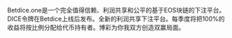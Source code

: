 Betdice.one是一个完全值得信赖、利润共享和公平的基于EOS块链的下注平台。DICE令牌在Betdice上线后发布。全新的利润共享下注平台。每季度将把100%的收益将按比例分配给代币持有者。博彩为你我双方创造双赢局面。